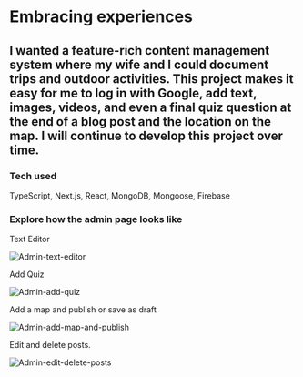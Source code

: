 # Embracing experiences
## I wanted a feature-rich content management system where my wife and I could document trips and outdoor activities. This project makes it easy for me to log in with Google, add text, images, videos, and even a final quiz question at the end of a blog post and the location on the map. I will continue to develop this project over time. 

### Tech used
TypeScript, Next.js, React, MongoDB, Mongoose, Firebase

### Explore how the admin page looks like

Text Editor

![Admin-text-editor](https://github.com/EmanuelGustafzon/embracing-experiences/assets/104900900/f9dd4709-6112-4f5d-a5dc-e093e4ac0399)

Add Quiz 

![Admin-add-quiz](https://github.com/EmanuelGustafzon/embracing-experiences/assets/104900900/86b879c1-68e3-42e4-b339-54cb0589f18c)

Add a map and publish or save as draft

![Admin-add-map-and-publish](https://github.com/EmanuelGustafzon/embracing-experiences/assets/104900900/51b98f43-4bb8-48aa-8fde-b85f48cf384f)

Edit and delete posts.

![Admin-edit-delete-posts](https://github.com/EmanuelGustafzon/embracing-experiences/assets/104900900/3ba69568-34a7-47ea-ba07-7c3d8fc012b7)



